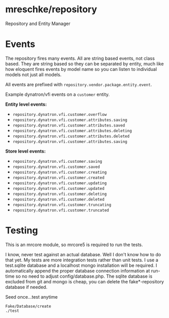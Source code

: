 # mreschke/repository

Repository and Entity Manager


# Events

The repository fires many events.  All are string based events, not class based.
They are string based so they can be separated by entity, much like how eloquent
fires events by model name so you can listen to individual models not just all models.

All events are prefixed with `repository.vendor.package.entity.event`.

Example dynatron/vfi events on a `customer` entity.

**Entity level events:**

* `repository.dynatron.vfi.customer.overflow`
* `repository.dynatron.vfi.customer.attributes.saving`
* `repository.dynatron.vfi.customer.attributes.saved`
* `repository.dynatron.vfi.customer.attributes.deleting`
* `repository.dynatron.vfi.customer.attributes.deleted`
* `repository.dynatron.vfi.customer.attributes.saving`

**Store level events:**

* `repository.dynatron.vfi.customer.saving`
* `repository.dynatron.vfi.customer.saved`
* `repository.dynatron.vfi.customer.creating`
* `repository.dynatron.vfi.customer.created`
* `repository.dynatron.vfi.customer.updating`
* `repository.dynatron.vfi.customer.updated`
* `repository.dynatron.vfi.customer.deleting`
* `repository.dynatron.vfi.customer.deleted`
* `repository.dynatron.vfi.customer.truncating`
* `repository.dynatron.vfi.customer.truncated`


# Testing

This is an mrcore module, so mrcore5 is required to run the tests.

I know, never test against an actual database.  Well I don't know how to do that
yet.  My tests are more integration tests rather than unit tests.  I use
a test.sqlite database and a localhost mongo installation will be required.  I
automatically append the proper database connection information at run-time so
no need to adjust config/database.php.  The sqlite database is excluded from git
and mongo is cheap, you can delete the fake*-repository database if needed.

Seed once...test anytime

	Fake/Database/create
	./test

